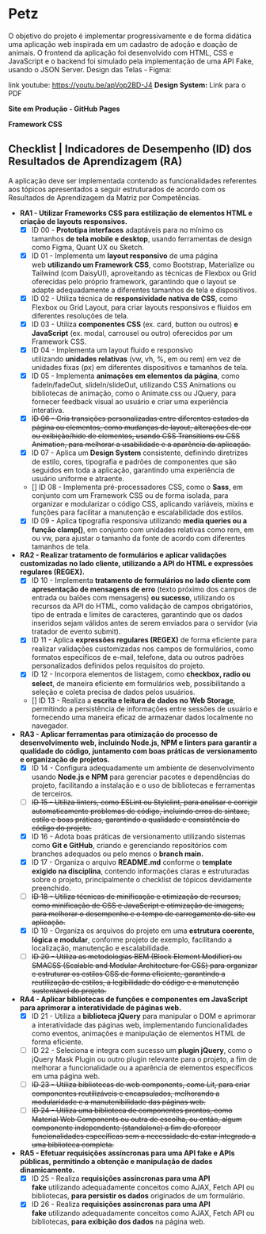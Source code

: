 # Petz
  O objetivo do projeto é implementar progressivamente e de forma didática uma aplicação web inspirada em um cadastro de adoção e doação de animais. O frontend da aplicação foi desenvolvido com HTML, CSS e JavaScript e o backend foi simulado pela implementação de uma API Fake, usando o JSON Server.
  Design das Telas - Figma:


link youtube: https://youtu.be/apVop2BD-J4
  **Design System:**
Link para o PDF

**Site em Produção - GitHub Pages**

**Framework CSS**

## **Checklist | Indicadores de Desempenho (ID) dos Resultados de Aprendizagem (RA)**

A aplicação deve ser implementada contendo as funcionalidades referentes aos tópicos apresentados a seguir estruturados de acordo com os Resultados de Aprendizagem da Matriz por Competências.

- **RA1 - Utilizar Frameworks CSS para estilização de elementos HTML e criação de layouts responsivos.**
    - [X]  ID 00 - **Prototipa interfaces** adaptáveis para no mínimo os tamanhos **de tela mobile e desktop**, usando ferramentas de design como Figma, Quant UX ou Sketch.
    - [X]  ID 01 - Implementa um **layout responsivo** de uma página web **utilizando um Framework CSS**, como Bootstrap, Materialize ou Tailwind (com DaisyUI), aproveitando as técnicas de Flexbox ou Grid oferecidas pelo próprio framework, garantindo que o layout se adapte adequadamente a diferentes tamanhos de tela e dispositivos.
    - [X]  ID 02 - Utiliza técnica de **responsividade nativa de CSS**, como Flexbox ou Grid Layout, para criar layouts responsivos e fluidos em diferentes resoluções de tela.
    - [X]  ID 03 - Utiliza **componentes CSS** (ex. card, button ou outros) **e JavaScript** (ex. modal, carrousel ou outro) oferecidos por um Framework CSS.
    - [X]  ID 04 - Implementa um layout fluido e responsivo utilizando **unidades relativas** (vw, vh, %, em ou rem) em vez de unidades fixas (px) em diferentes dispositivos e tamanhos de tela.
    - [X]  ID 05 - Implementa **animações em elementos da página**, como fadeIn/fadeOut, slideIn/slideOut, utilizando CSS Animations ou bibliotecas de animação, como o Animate.css ou JQuery, para fornecer feedback visual ao usuário e criar uma experiência interativa.
    - [X]  ~~ID 06 - Cria transições personalizadas entre diferentes estados da página ou elementos, como mudanças de layout, alterações de cor ou exibição/hide de elementos, usando CSS Transitions ou CSS Animation, para melhorar a usabilidade e a aparência da aplicação.~~
    - [X]  ID 07 - Aplica um **Design System** consistente, definindo diretrizes de estilo, cores, tipografia e padrões de componentes que são seguidos em toda a aplicação, garantindo uma experiência de usuário uniforme e atraente.
    - []  ID 08 - Implementa pré-processadores CSS, como o **Sass**, em conjunto com um Framework CSS ou de forma isolada, para organizar e modularizar o código CSS, aplicando variáveis, mixins e funções para facilitar a manutenção e escalabilidade dos estilos.
    - [X]  ID 09 - Aplica tipografia responsiva utilizando **media queries ou a função clamp()**, em conjunto com unidades relativas como rem, em ou vw, para ajustar o tamanho da fonte de acordo com diferentes tamanhos de tela.
- **RA2 - Realizar tratamento de formulários e aplicar validações customizadas no lado cliente, utilizando a API do HTML e expressões regulares (REGEX).**
    - [X]  ID 10 - Implementa **tratamento de formulários no lado cliente com apresentação de mensagens de erro** (texto próximo dos campos de entrada ou balões com mensagens) **ou sucesso**, utilizando os recursos da API do HTML, como validação de campos obrigatórios, tipo de entrada e limites de caracteres, garantindo que os dados inseridos sejam válidos antes de serem enviados para o servidor (via tratador de evento submit).
    - [X]  ID 11 - Aplica **expressões regulares (REGEX)** de forma eficiente para realizar validações customizadas nos campos de formulários, como formatos específicos de e-mail, telefone, data ou outros padrões personalizados definidos pelos requisitos do projeto.
    - [X]  ID 12 - Incorpora elementos de listagem, como **checkbox, radio ou select**, de maneira eficiente em formulários web, possibilitando a seleção e coleta precisa de dados pelos usuários.
    - []  ID 13 - Realiza a **escrita e leitura de dados no Web Storage**, permitindo a persistência de informações entre sessões de usuário e fornecendo uma maneira eficaz de armazenar dados localmente no navegador.
- **RA3 - Aplicar ferramentas para otimização do processo de desenvolvimento web, incluindo Node.js, NPM e linters para garantir a qualidade do código, juntamento com boas práticas de versionamento e organização de projetos.**
    - [X]  ID 14 - Configura adequadamente um ambiente de desenvolvimento usando **Node.js e NPM** para gerenciar pacotes e dependências do projeto, facilitando a instalação e o uso de bibliotecas e ferramentas de terceiros.
    - [ ]  ~~ID 15 - Utiliza linters, como ESLint ou Stylelint, para analisar e corrigir automaticamente problemas de código, incluindo erros de sintaxe, estilo e boas práticas, garantindo a qualidade e consistência do código do projeto.~~
    - [X]  ID 16 - Adota boas práticas de versionamento utilizando sistemas como **Git e GitHub**, criando e gerenciando repositórios com branches adequados ou pelo menos o **branch main.**
    - [X]  ID 17 - Organiza o arquivo **README.md** conforme o **template exigido na disciplina**, contendo informações claras e estruturadas sobre o projeto, principalmente o checklist de tópicos devidamente preenchido.
    - [ ]  ~~ID 18 - Utiliza técnicas de minificação e otimização de recursos, como minificação de CSS e JavaScript e otimização de imagens, para melhorar o desempenho e o tempo de carregamento do site ou aplicação.~~
    - [X]  ID 19 - Organiza os arquivos do projeto em uma **estrutura coerente, lógica e modular**, conforme projeto de exemplo, facilitando a localização, manutenção e escalabilidade.
    - [ ]  ~~ID 20 - Utiliza as metodologias BEM (Block Element Modifier) ou SMACSS (Scalable and Modular Architecture for CSS) para organizar e estruturar os estilos CSS de forma eficiente, garantindo a reutilização de estilos, a legibilidade do código e a manutenção sustentável do projeto.~~
- **RA4 - Aplicar bibliotecas de funções e componentes em JavaScript para aprimorar a interatividade de páginas web.**
    - [X]  ID 21 - Utiliza a **biblioteca jQuery** para manipular o DOM e aprimorar a interatividade das páginas web, implementando funcionalidades como eventos, animações e manipulação de elementos HTML de forma eficiente.
    - [ ]  ID 22 - Seleciona e integra com sucesso um **plugin jQuery**, como o jQuery Mask Plugin ou outro plugin relevante para o projeto, a fim de melhorar a funcionalidade ou a aparência de elementos específicos em uma página web.
    - [ ]  ~~ID 23 - Utiliza bibliotecas de web components, como Lit, para criar componentes reutilizáveis e encapsulados, melhorando a modularidade e a manutenibilidade das páginas web.~~
    - [ ]  ~~ID 24 - Utiliza uma biblioteca de componentes prontos, como Material Web Components ou outra de escolha, ou então, algum componente independente (standalone) a fim de oferecer funcionalidades específicas sem a necessidade de estar integrado a uma biblioteca completa.~~
- **RA5 - Efetuar requisições assíncronas para uma API fake e APIs públicas, permitindo a obtenção e manipulação de dados dinamicamente.**
    - [X]  ID 25 - Realiza **requisições assíncronas para uma API fake** utilizando adequadamente conceitos como AJAX, Fetch API ou bibliotecas, **para persistir os dados** originados de um formulário.
    - [X]  ID 26 - Realiza **requisições assíncronas para uma API fake** utilizando adequadamente conceitos como AJAX, Fetch API ou bibliotecas, **para exibição dos dados** na página web.
